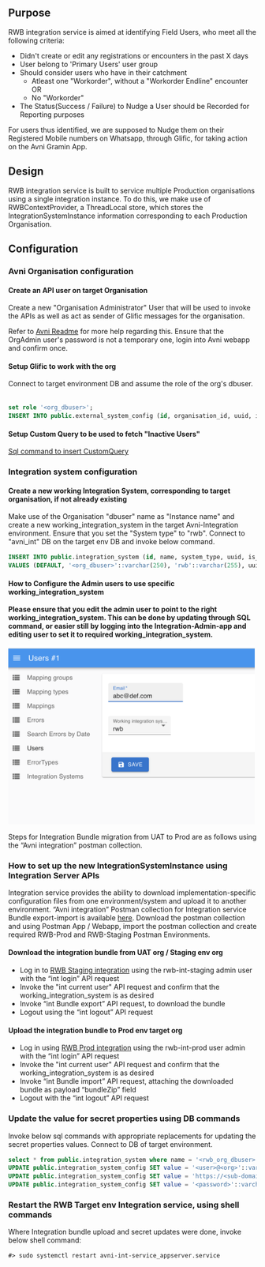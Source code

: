 ## Purpose

RWB integration service is aimed at identifying Field Users, who meet all the following criteria:
- Didn't create or edit any registrations or encounters in the past X days
- User belong to 'Primary Users' user group
- Should consider users who have in their catchment
  - Atleast one "Workorder", without a "Workorder Endline" encounter OR
  - No "Workorder"
- The Status(Success / Failure) to Nudge a User should be Recorded for Reporting purposes

For users thus identified, we are supposed to Nudge them on their Registered Mobile numbers on Whatsapp, through Glific, for taking action on the Avni Gramin App.

## Design

RWB integration service is built to service multiple Production organisations using a single integration instance. To do this, we make use of RWBContextProvider, a ThreadLocal store, which stores the IntegrationSystemInstance information corresponding to each Production Organisation.

## Configuration

### Avni Organisation configuration

#### Create an API user on target Organisation

Create a new "Organisation Administrator" User that will be used to invoke the APIs as well as act as sender of Glific messages for the organisation.

Refer to [Avni Readme](https://avni.readme.io/docs) for more help regarding this.
Ensure that the OrgAdmin user's password is not a temporary one, login into Avni webapp and confirm once.

#### Setup Glific to work with the org

Connect to target environment DB and assume the role of the org's dbuser.
```sql

set role '<org_dbuser>';
INSERT INTO public.external_system_config (id, organisation_id, uuid, is_voided, version, created_by_id, last_modified_by_id, created_date_time, last_modified_date_time, system_name, config) VALUES (DEFAULT, <org_id>, uuid_generate_v4(), false, 1, 1, 1, now(), now(), 'Glific', '{"phone": "91Number", "baseUrl": "https://api.<org>.glific.com", "password": "<pwd>", "avniSystemUser": "<user>@org"}');

```

#### Setup Custom Query to be used to fetch "Inactive Users"

[Sql command to insert CustomQuery](src/main/resources/custom_query_insert.sql)

### Integration system configuration

#### Create a new working Integration System, corresponding to target organisation, if not already existing

Make use of the Organisation "dbuser" name as "Instance name" and create a new working_integration_system in the target Avni-Integration environment. Ensure that you set the "System type" to "rwb". Connect to "avni_int" DB on the target env DB and invoke below command.

```sql
INSERT INTO public.integration_system (id, name, system_type, uuid, is_voided)
VALUES (DEFAULT, '<org_dbuser>'::varchar(250), 'rwb'::varchar(255), uuid_generate_v4(), false::boolean);
```

#### How to Configure the Admin users to use specific working_integration_system
**Please ensure that you edit the admin user to point to the right working_integration_system. This can be done by updating through SQL command, or easier still by logging into the Integration-Admin-app and editing user to set it to required working_integration_system.**

<img src="static/img/Int-admin-user-edit-working-system.png" alt="Reference screenshot for Integration Admin User, Edit Working Integration System" style="width:500px;"/>

Steps for Integration Bundle migration from UAT to Prod are as follows using the “Avni integration” postman collection.

### How to set up the new IntegrationSystemInstance using Integration Server APIs
Integration service provides the ability to download implementation-specific configuration files from one environment/system and upload it to another environment.
“Avni integration” Postman collection for Integration service Bundle export-import is available [here](https://drive.google.com/drive/folders/1XjWYQsLUCJuPxwDbtHvTreHrsF3VQJId).
Download the postman collection and using Postman App / Webapp, import the postman collection and create required RWB-Prod and RWB-Staging Postman Environments.

####  Download the integration bundle from UAT org / Staging env org
- Log in to [RWB Staging integration](https://etl-staging.rwb.avniproject.org) using the rwb-int-staging admin user with the “int login” API request
- Invoke the "int current user" API request and confirm that the working_integration_system is as desired
- Invoke “int Bundle export” API request, to download the bundle
- Logout using the “int logout” API request


####  Upload the integration bundle to Prod env target org
- Log in using [RWB Prod integration](https://etl-app.rwb.avniproject.org) using the rwb-int-prod user admin with the  “int login” API request
- Invoke the "int current user" API request and confirm that the working_integration_system is as desired
- Invoke “int Bundle import” API request, attaching the downloaded bundle as payload “bundleZip” field
- Logout with the “int logout” API request

### Update the value for secret properties using DB commands

Invoke below sql commands with appropriate replacements for updating the secret properties values. Connect to DB of target environment. 

```sql
select * from public.integration_system where name = '<rwb_org_dbuser>'; -- to determine "rwb_org_system_id"
UPDATE public.integration_system_config SET value = '<user>@<org>'::varchar(10000) WHERE key = 'avni_user' and  integration_system_id = '<rwb_org_system_id>'::integer;
UPDATE public.integration_system_config SET value = 'https://<sub-domain>.rwb.avniproject.org/'::varchar(10000) WHERE key = 'avni_api_url' and  integration_system_id = '<rwb_org_system_id>'::integer;
UPDATE public.integration_system_config SET value = '<password>'::varchar(10000) WHERE key = 'avni_password' and  integration_system_id = '<rwb_org_system_id>'::integer;
```

### Restart the RWB Target env Integration service, using shell commands

Where Integration bundle upload and secret updates were done, invoke below shell command:
```
#> sudo systemctl restart avni-int-service_appserver.service
```






